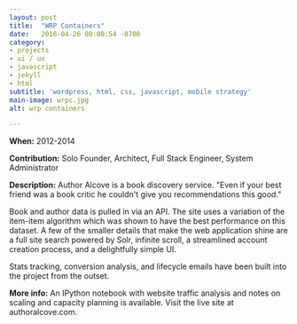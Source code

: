 ```yaml
---
layout: post
title:  "WRP Containers"
date:   2016-04-26 00:00:54 -0700
category:
- projects
- ui / ux
- javascript
- jekyll
- html
subtitle: 'wordpress, html, css, javascript, mobile strategy'
main-image: wrpc.jpg
alt: wrp containers

---
```


**When:** 2012-2014

**Contribution:** Solo Founder, Architect, Full Stack Engineer, System Administrator

**Description:** Author Alcove is a book discovery service. "Even if your best friend was a book critic he couldn't give you recommendations this good."

Book and author data is pulled in via an API. The site uses a variation of the item-item algorithm which was shown to have the best performance on this dataset. A few of the smaller details that make the web application shine are a full site search powered by Solr, infinite scroll, a streamlined account creation process, and a delightfully simple UI.

Stats tracking, conversion analysis, and lifecycle emails have been built into the project from the outset.

**More info:** An IPython notebook with website traffic analysis and notes on scaling and capacity planning is available. Visit the live site at authoralcove.com.